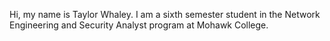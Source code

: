 Hi, my name is Taylor Whaley. I am a sixth semester student in the Network Engineering and Security Analyst program at Mohawk College.
